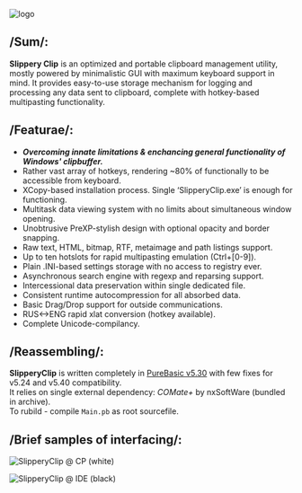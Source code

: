 ![logo](https://user-images.githubusercontent.com/8768470/27253520-de7bacc0-537e-11e7-84ee-541a9923fbad.png)

## /Sum/:
**Slippery Clip** is an optimized and portable clipboard management utility, mostly powered by minimalistic GUI with maximum keyboard support in mind. It provides easy-to-use storage mechanism for logging and processing any data sent to clipboard, complete with hotkey-based multipasting functionality.  

## /Featurae/:
- <b>*Overcoming innate limitations & enchancing general functionality of Windows' clipbuffer.*</b>  
- Rather vast array of hotkeys, rendering ~80% of functionally to be accessible from keyboard.
- XCopy-based installation process. Single ‘SlipperyClip.exe’ is enough for functioning.
- Multitask data viewing system with no limits about simultaneous window opening.
- Unobtrusive PreXP-stylish design with optional opacity and border snapping.
- Raw text, HTML, bitmap, RTF, metaimage and path listings support.
- Up to ten hotslots for rapid multipasting emulation (Ctrl+[0-9]).
- Plain .INI-based settings storage with no access to registry ever.
- Asynchronous search engine with regexp and reparsing support.
- Intercessional data preservation within single dedicated file.
- Consistent runtime autocompression for all absorbed data.
- Basic Drag/Drop support for outside communications.
- RUS<->ENG rapid xlat conversion (hotkey available).
- Complete Unicode-compilancy.

## /Reassembling/:
**SlipperyClip** is written completely in [PureBasic v5.30](http://www.purebasic.com) with few fixes for v5.24 and v5.40 compatibility.  
It relies on single external dependency: _COMate+_ by nxSoftWare (bundled in archive).  
To rubild - compile `Main.pb` as root sourcefile.  

## /Brief samples of interfacing/:
![SlipperyClip @ CP (white)](https://cloud.githubusercontent.com/assets/8768470/6955080/df32fea8-d8e1-11e4-8b34-c3c6448cf8be.png)

![SlipperyClip @ IDE (black)](https://cloud.githubusercontent.com/assets/8768470/6955065/bfd08c9c-d8e1-11e4-8159-dbe2c5e01a7f.png)
